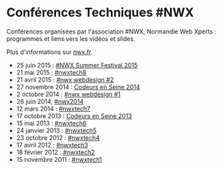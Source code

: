 # Conférences Techniques #NWX

Conférences organisées par l'association #NWX, Normandie Web Xperts : programmes et liens vers les vidéos et slides.

Plus d'informations sur [nwx.fr](http://nwx.fr).

 - 25 juin 2015 : [#NWX Summer Festival 2015](150625-nwx2015.md)
 - 21 mai 2015 : [#nwxtech8](150521-nwxtech8.md)
 - 21 avril 2015 : [#nwx webdesign #2](150421-nwxwd2.md)
 - 27 novembre 2014 : [Codeurs en Seine 2014](141127-codeurs-en-seine-2014.md)
 - 2 octobre 2014 : [#nwx webdesign #1](141002-nwxwd1.md)
 - 26 juin 2014, [#nwx2014](140626-nwx2014.md)
 - 12 mars 2014 : [#nwxtech7](140312-nwxtech7.md)
 - 17 octobre 2013 : [Codeurs en Seine 2013](131017-codeurs-en-seine-2013.md)
 - 15 mai 2013 : [#nwxtech6](130515-nwxtech6.md)
 - 24 janvier 2013 : [#nwxtech5](130124-nwxtech5.md)
 - 23 octobre 2012 : [#nwxtech4](121023-nwxtech4.md)
 - 17 avril 2012 : [#nwxtech3](120417-nwxtech3.md)
 - 18 février 2012 : [#nwxtech2](120218-nwxtech2.md)
 - 15 novembre 2011 : [#nwxtech1](111115-nwxtech1.md)
